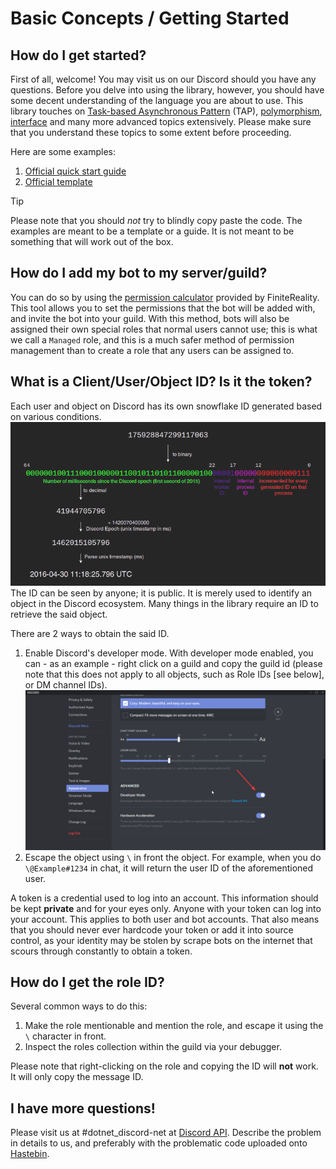 # Basic Concepts / Getting Started

## How do I get started?

First of all, welcome! You may visit us on our Discord should you
have any questions. Before you delve into using the library,
however, you should have some decent understanding of the language
you are about to use. This library touches on
[Task-based Asynchronous Pattern] \(TAP), [polymorphism], [interface]
and many more advanced topics extensively. Please make sure that you
understand these topics to some extent before proceeding.

  Here are some examples:
  1. [Official quick start guide](https://github.com/RogueException/Discord.Net/blob/dev/docs/guides/getting_started/samples/intro/structure.cs)
  2. [Official template](https://github.com/foxbot/DiscordBotBase/tree/csharp/src/DiscordBot)

> [!TIP]
> Please note that you should *not* try to blindly copy paste
> the code. The examples are meant to be a template or a guide.
> It is not meant to be something that will work out of the box.

[Task-based Asynchronous Pattern]: https://docs.microsoft.com/en-us/dotnet/standard/asynchronous-programming-patterns/task-based-asynchronous-pattern-tap
[polymorphism]: https://docs.microsoft.com/en-us/dotnet/csharp/programming-guide/classes-and-structs/polymorphism
[interface]: https://docs.microsoft.com/en-us/dotnet/csharp/programming-guide/interfaces/

## How do I add my bot to my server/guild?

You can do so by using the [permission calculator] provided
by FiniteReality.
This tool allows you to set the permissions that the bot will be
added with, and invite the bot into your guild. With this method,
bots will also be assigned their own special roles that normal users
cannot use; this is what we call a `Managed` role, and this is a much
safer method of permission management than to create a role that any
users can be assigned to.

[permission calculator]: https://finitereality.github.io/permissions-calculator

## What is a Client/User/Object ID? Is it the token?

Each user and object on Discord has its own snowflake ID generated
based on various conditions.
![Snowflake Generation](images/snowflake.png)
The ID can be seen by anyone; it is public. It is merely used to
identify an object in the Discord ecosystem. Many things in the
library require an ID to retrieve the said object.

There are 2 ways to obtain the said ID.

  1. Enable Discord's developer mode. With developer mode enabled,
  you can - as an example - right click on a guild and copy the guild
  id (please note that this does not apply to all objects, such as
  Role IDs \[see below], or DM channel IDs).
  ![Developer Mode](images/dev-mode.png)
  2. Escape the object using `\` in front the object. For example,
  when you do `\@Example#1234` in chat, it will return the user ID of
  the aforementioned user.

A token is a credential used to log into an account. This information
should be kept **private** and for your eyes only. Anyone with your
token can log into your account. This applies to both user and bot
accounts. That also means that you should never ever hardcode your
token or add it into source control, as your identity may be stolen
by scrape bots on the internet that scours through constantly to
obtain a token.

## How do I get the role ID?

Several common ways to do this:

  1. Make the role mentionable and mention the role, and escape it
  using the `\` character in front.
  2. Inspect the roles collection within the guild via your debugger.

Please note that right-clicking on the role and copying the ID will
**not** work. It will only copy the message ID.

## I have more questions!

Please visit us at #dotnet_discord-net at [Discord API].
Describe the problem in details to us, and preferably with the
problematic code uploaded onto [Hastebin](https://hastebin.com).

[Discord API]: https://discord.gg/jkrBmQR